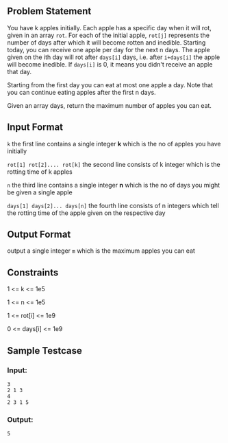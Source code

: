## Problem Statement
You have k apples initially. Each apple has a specific day when it will rot, given in an array `rot`. For each of the initial apple, `rot[j]` represents the number of days after which it will become rotten and inedible. Starting today, you can receive one apple per day for the next n days. The apple given on the ith day will rot after `days[i]` days, i.e. after `i+days[i]` the apple will become inedible. If `days[i]` is 0, it means you didn't receive an apple that day.

Starting from the first day you can eat at most one apple a day. Note that you can continue eating apples after the first n days.

Given an array days, return the maximum number of apples you can eat.

## Input Format

```k``` the first line contains a single integer **k** which is the no of apples you have initially

```rot[1] rot[2].... rot[k]``` the second line consists of k integer which is the rotting time of k apples

```n``` the third line contains a single integer **n** which is the no of days you might be given a single apple

```days[1] days[2]... days[n]``` the fourth line consists of n integers which tell the rotting time of the apple given on the respective day

## Output Format

output a single integer ```m``` which is the maximum apples you can eat

## Constraints

1 <= k <= 1e5

1 <= n <= 1e5

1 <= rot[i] <= 1e9

0 <= days[i] <= 1e9

## Sample Testcase

### Input:

```
3
2 1 3
4
2 3 1 5
```

### Output:

```
5
```